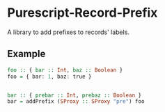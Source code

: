 # Purescript-Record-Prefix

A library to add prefixes to records' labels.

## Example

```purs
foo :: { bar :: Int, baz :: Boolean }
foo = { bar: 1, baz: true }


bar :: { prebar :: Int, prebaz :: Boolean }
bar = addPrefix (SProxy :: SProxy "pre") foo
```
